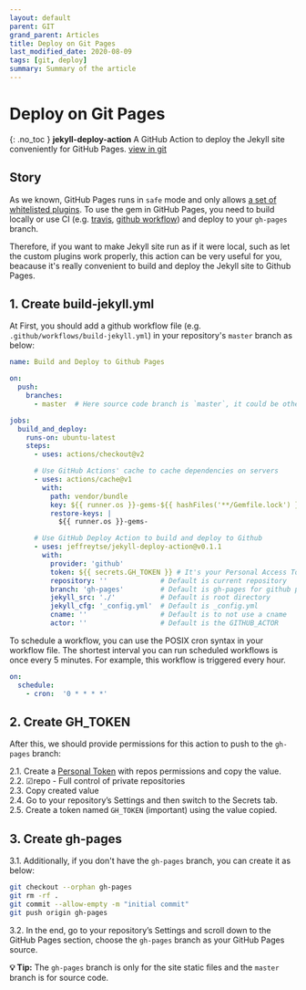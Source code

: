 ```yaml
---
layout: default
parent: GIT
grand_parent: Articles
title: Deploy on Git Pages
last_modified_date: 2020-08-09
tags: [git, deploy]
summary: Summary of the article
---
```


# Deploy on Git Pages
{: .no_toc }
**jekyll-deploy-action** A GitHub Action to deploy the Jekyll site conveniently for GitHub Pages.
[view in git](https://github.com/jeffreytse/jekyll-deploy-action)

## Story

As we known, GitHub Pages runs in `safe` mode and only allows [a set of whitelisted plugins](https://pages.github.com/versions/). To use the gem in GitHub Pages, you need to build locally or use CI (e.g. [travis](https://travis-ci.org/), [github workflow](https://help.github.com/en/actions/configuring-and-managing-workflows/configuring-a-workflow)) and deploy to your `gh-pages` branch.

Therefore, if you want to make Jekyll site run as if it were local, such as let
the custom plugins work properly, this action can be very useful for you,
beacause it's really convenient to build and deploy the Jekyll site to Github
Pages.


## 1. Create build-jekyll.yml
At First, you should add a github workflow file (e.g. `.github/workflows/build-jekyll.yml`) in your repository's `master` branch as below:

```yml
name: Build and Deploy to Github Pages

on:
  push:
    branches:
      - master  # Here source code branch is `master`, it could be other branch

jobs:
  build_and_deploy:
    runs-on: ubuntu-latest
    steps:
      - uses: actions/checkout@v2

      # Use GitHub Actions' cache to cache dependencies on servers
      - uses: actions/cache@v1
        with:
          path: vendor/bundle
          key: ${{ runner.os }}-gems-${{ hashFiles('**/Gemfile.lock') }}
          restore-keys: |
            ${{ runner.os }}-gems-

      # Use GitHub Deploy Action to build and deploy to Github
      - uses: jeffreytse/jekyll-deploy-action@v0.1.1
        with:
          provider: 'github'
          token: ${{ secrets.GH_TOKEN }} # It's your Personal Access Token(PAT)
          repository: ''             # Default is current repository
          branch: 'gh-pages'         # Default is gh-pages for github provider
          jekyll_src: './'           # Default is root directory
          jekyll_cfg: '_config.yml'  # Default is _config.yml
          cname: ''                  # Default is to not use a cname
          actor: ''                  # Default is the GITHUB_ACTOR
```

To schedule a workflow, you can use the POSIX cron syntax in your workflow file. The shortest interval you can run scheduled workflows is once every 5 minutes. For example, this workflow is triggered every hour.

```yml
on:
  schedule:
    - cron:  '0 * * * *'
```

## 2. Create GH_TOKEN
After this, we should provide permissions for this action to push to the `gh-pages` branch:

2.1. Create a [Personal Token](https://github.com/settings/tokens) with repos permissions and copy the value.  
2.2. ☑︎repo - Full control of private repositories  
2.3. Copy created value   
2.4. Go to your repository’s Settings and then switch to the Secrets tab.  
2.5. Create a token named `GH_TOKEN` (important) using the value copied.  

## 3. Create gh-pages
3.1. Additionally, if you don't have the `gh-pages` branch, you can create it as below:

```bash
git checkout --orphan gh-pages
git rm -rf .
git commit --allow-empty -m "initial commit"
git push origin gh-pages
```

3.2. In the end, go to your repository’s Settings and scroll down to the GitHub Pages
 section, choose the `gh-pages` branch as your GitHub Pages source.


**💡 Tip:** The `gh-pages` branch is only for the site static files and the `master` branch is for source code.


